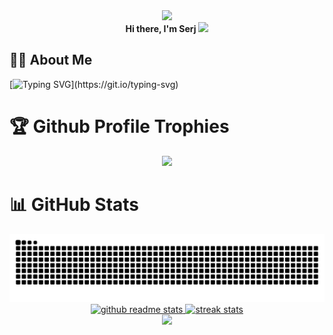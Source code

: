 <div id="header" align="center">
  <img src="https://i.giphy.com/media/v1.Y2lkPTc5MGI3NjExanl4dWkyNnBlb2swcmE1ZndtZWh3dmpldDM0ZWxwZXJ1cmZnenZpdSZlcD12MV9pbnRlcm5hbF9naWZfYnlfaWQmY3Q9cw/xHwDPt2kFONpKI8Rfw/giphy.gif" width="100"/>
</div>

<div align="center" >
  <a>
    <strong>Hi there, I'm Serj</font></strong>
    <img src="https://github.com/blackcater/blackcater/raw/main/images/Hi.gif" height="32"/>
  </a>
</div>


## 👨‍💻 About Me
[![Typing SVG](https://readme-typing-svg.demolab.com?font=Fira+Code&size=30&duration=2999&pause=1000&color=9400D3&multiline=true&width=1000&height=250&separator=%3D&lines=%23include+%3Cstdio.h%3E%3Dint+main(void)%3D%7B%3D&nbsp;&nbsp;&nbsp;&nbsp;printf(%22I+am+an+embedded+software+developer!%5Cn%22);%3D&nbsp;&nbsp;&nbsp;&nbsp;printf(%22I+love+OSS!%5Cn%22);%3D&nbsp;&nbsp;&nbsp;&nbsp;return+0;%3D%7D)](https://git.io/typing-svg)



# 🏆 Github Profile Trophies
<div align="center">
  <a href="https://github.com/ryo-ma/github-profile-trophy">
    <img src="https://github-profile-trophy.vercel.app/?username=IsNotAcceptable&theme=onedark&no-bg=true&column=-1&no-frame=true" />
  </a>
</div>


# 📊 GitHub Stats
<div align="center">
  <a href="https://github.com/Platane/snk">
    <picture>
      <source media="(prefers-color-scheme: dark)" srcset="https://raw.githubusercontent.com/KinhoLeung/KinhoLeung/output/github-contribution-grid-snake-dark.svg">
      <source media="(prefers-color-scheme: light), (prefers-color-scheme: no-preference)" srcset="https://raw.githubusercontent.com/KinhoLeung/KinhoLeung/output/github-contribution-grid-snake.svg">
      <img alt="github contribution grid snake animation" src="https://raw.githubusercontent.com/KinhoLeung/KinhoLeung/output/github-contribution-grid-snake.svg">
    </picture>
  </a>
</div>

<div align="center">
  <a href="https://github.com/anuraghazra/github-readme-stats">
    <picture>
      <source srcset="https://github-readme-stats.vercel.app/api?username=IsNotAcceptable&hide_border=true&show_icons=true&card_width=400&theme=vue-dark&rank_icon=github&ring_color=9400D3&title_color=9400D3&icon_color=9400D3&bg_color=00000000" media="(prefers-color-scheme: dark)" />
      <source srcset="https://github-readme-stats.vercel.app/api?username=IsNotAcceptable&hide_border=true&show_icons=true&card_width=400&theme=vue&rank_icon=github&ring_color=9400D3&title_color=9400D3&icon_color=9400D3&bg_color=00000000" media="(prefers-color-scheme: light), (prefers-color-scheme: no-preference)" />
      <img alt="github readme stats" src="https://github-readme-stats.vercel.app/api?username=IsNotAcceptable&hide_border=true&show_icons=true&card_width=400&theme=vue&rank_icon=github&ring_color=9400D3&title_color=9400D3&icon_color=9400D3&bg_color=00000000" />
    </picture>
  </a>
  
  <a href="https://github.com/DenverCoder1/github-readme-streak-stats">
    <picture>
      <source srcset="https://streak-stats.demolab.com?user=IsNotAcceptable&theme=github-dark&hide_border=true&border_radius=5.5&date_format=M%20j%5B%2C%20Y%5D&ring=9400D3&stroke=9400D3&excludeDaysLabel=9400D3&fire=9400D3&sideNums=9400D3&dates=9400D3" media="(prefers-color-scheme: dark)" />
      <source srcset="https://streak-stats.demolab.com?user=IsNotAcceptable&theme=github-dark&hide_border=true&border_radius=5.5&date_format=M%20j%5B%2C%20Y%5D&ring=9400D3&stroke=9400D3&excludeDaysLabel=9400D3&fire=9400D3&sideNums=9400D3&dates=9400D3" media="(prefers-color-scheme: dark), (prefers-color-scheme: no-preference)" />
      <img alt="streak stats" src="https://streak-stats.demolab.com?user=IsNotAcceptable&theme=github-dark&hide_border=true&border_radius=5.5&date_format=M%20j%5B%2C%20Y%5D&ring=9400D3&stroke=9400D3&excludeDaysLabel=9400D3&fire=9400D3&sideNums=9400D3&dates=9400D3" />
    </picture>
  </a>
</div>

<div align="center">
  <a href="https://github.com/ashutosh00710/github-readme-activity-graph">
    <img src="https://github-readme-activity-graph.vercel.app/graph?username=IsNotAcceptable&hide_border=true&line=9400D3&theme=github-compact&area=false" />
  </a>
</div>

<!--
# 🎮 Steam Recently Played
<div align="center">
  <a href="https://github.com/IsNotAcceptable/Steam-Readme">
    <picture>
      <source media="(prefers-color-scheme: light), (prefers-color-scheme: no-preference)" srcset="https://steam-readme-livid.vercel.app?v=1&theme=dark" />
      <source media="(prefers-color-scheme: dark)" srcset="https://steam-readme-livid.vercel.app?v=1&theme=dark" />
      <img alt="Steam" src="https://steam-readme-livid.vercel.app?v=1&theme=light" /> 
    </picture>
  </a>
</div>
-->
<!--
# 📫 Contact Me

<div id="social"> 
  <a href="https://steamcommunity.com/id/IsNotAcceptable/">
    <img src="https://img.shields.io/badge/Steam-13013f?style=for-the-badge&logo=steam" alt="Steam" ></a>
  
  <a href="http://discordapp.com/users/798944695279026206">
    <img src="https://img.shields.io/badge/Discord-13013f?style=for-the-badge&logo=discord" alt="Discord" ></a>

  <a href="https://vk.com/10i_feel_blood_on_my_lip00">
    <img src="https://img.shields.io/badge/VK-13013f?style=for-the-badge&logo=vk" alt="VK" ></a>
</div>
-->
